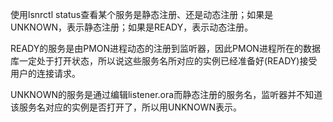 使用lsnrctl status查看某个服务是静态注册、还是动态注册；如果是UNKNOWN，表示静态注册；如果是READY，表示动态注册。

READY的服务是由PMON进程动态的注册到监听器，因此PMON进程所在的数据库一定处于打开状态，所以说这些服务名所对应的实例已经准备好(READY)接受用户的连接请求。

UNKNOWN的服务是通过编辑listener.ora而静态注册的服务名，监听器并不知道该服务名对应的实例是否打开了，所以用UNKNOWN表示。